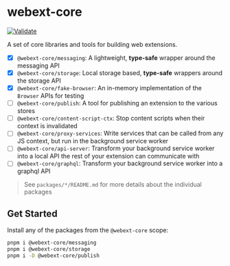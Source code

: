 # webext-core

[![Validate](https://github.com/aklinker1/webext-core/actions/workflows/validate.yml/badge.svg)](https://github.com/aklinker1/webext-core/actions/workflows/validate.yml)

A set of core libraries and tools for building web extensions.

- [x] `@webext-core/messaging`: A lightweight, **type-safe** wrapper around the messaging API
- [x] `@webext-core/storage`: Local storage based, **type-safe** wrappers around the storage API
- [x] `@webext-core/fake-browser`: An in-memory implementation of the `Browser` APIs for testing
- [ ] `@webext-core/publish`: A tool for publishing an extension to the various stores
- [ ] `@webext-core/content-script-ctx`: Stop content scripts when their context is invalidated
- [ ] `@webext-core/proxy-services`: Write services that can be called from any JS context, but run in the background service worker
- [ ] `@webext-core/api-server`: Transform your background service worker into a local API the rest of your extension can communicate with
- [ ] `@webext-core/graphql`: Transform your background service worker into a graphql API

> See `packages/*/README.md` for more details about the individual packages

## Get Started

Install any of the packages from the `@webext-core` scope:

```bash
pnpm i @webext-core/messaging
pnpm i @webext-core/storage
pnpm i -D @webext-core/publish
```
